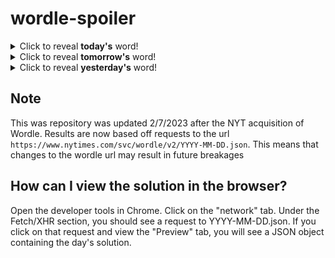 # wordle-spoiler

<details>
  <summary>Click to reveal <b>today's</b> word!</summary>
  <br>
  <b> visor </b>
</details>

<details>
  <summary>Click to reveal <b>tomorrow's</b> word!</summary>
  <br>
  <b> tally </b>
</details>

<details>
  <summary>Click to reveal <b>yesterday's</b> word!</summary>
  <br>
  <b> tacky </b>
</details>

## Note
This was repository was updated 2/7/2023 after the NYT acquisition of Wordle. Results are now based off requests to the url `https://www.nytimes.com/svc/wordle/v2/YYYY-MM-DD.json`. This means that changes to the wordle url may result in future breakages

## How can I view the solution in the browser?
Open the developer tools in Chrome. Click on the "network" tab. Under the Fetch/XHR section, you should see a request to YYYY-MM-DD.json. If you click on that request and view the "Preview" tab, you will see a JSON object containing the day's solution.